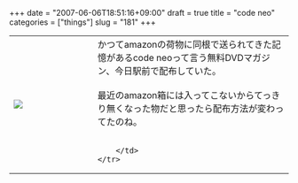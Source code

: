+++
date = "2007-06-06T18:51:16+09:00"
draft = true
title = "code neo"
categories = ["things"]
slug = "181"
+++

<table width="100%">
	<tr>
		<td width="30%" valign="middle">
			<img src="https://keruru.net/images/46668393c06e9-101_0050.JPG" border="0" />
		</td>
		<td width="70%" valign="middle">
			かつてamazonの荷物に同根で送られてきた記憶があるcode neoって言う無料DVDマガジン、今日駅前で配布していた。<br />
<br />
最近のamazon箱には入ってこないからてっきり無くなった物だと思ったら配布方法が変わってたのね。<br />
<br />

		</td>
	</tr>
</table>
